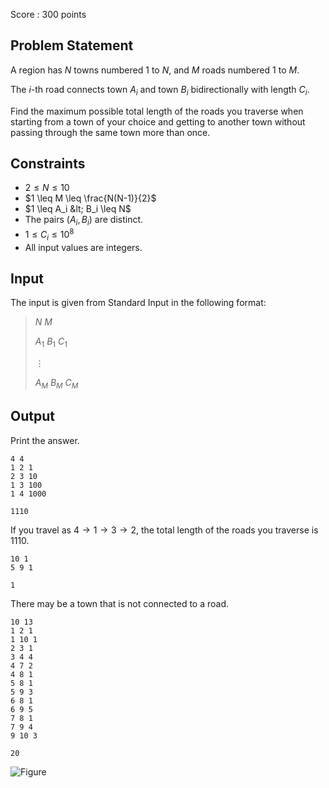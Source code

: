 Score : $300$ points

## Problem Statement

A region has $N$ towns numbered $1$ to $N$, and $M$ roads numbered $1$ to $M$.

The $i$-th road connects town $A_i$ and town $B_i$ bidirectionally with length $C_i$.

Find the maximum possible total length of the roads you traverse when starting from a town of your choice and getting to another town without passing through the same town more than once.

## Constraints

- $2 \leq N \leq 10$
- $1 \leq M \leq \frac{N(N-1)}{2}$
- $1 \leq A_i &lt; B_i \leq N$
- The pairs $(A_i,B_i)$ are distinct.
- $1\leq C_i \leq 10^8$
- All input values are integers.

## Input

The input is given from Standard Input in the following format:

> $N$ $M$
> 
> $A_1$ $B_1$ $C_1$
> 
> $\vdots$
> 
> $A_M$ $B_M$ $C_M$

## Output

Print the answer.

```input1
4 4
1 2 1
2 3 10
1 3 100
1 4 1000
```

```output1
1110
```

If you travel as $4\to 1\to 3\to 2$, the total length of the roads you traverse is $1110$.

```input2
10 1
5 9 1
```

```output2
1
```

There may be a town that is not connected to a road.

```input3
10 13
1 2 1
1 10 1
2 3 1
3 4 4
4 7 2
4 8 1
5 8 1
5 9 3
6 8 1
6 9 5
7 8 1
7 9 4
9 10 3
```

```output3
20
```

![Figure](https://img.atcoder.jp/abc317/06ac62d13dd1c4b2b469a524a60eb093.png)